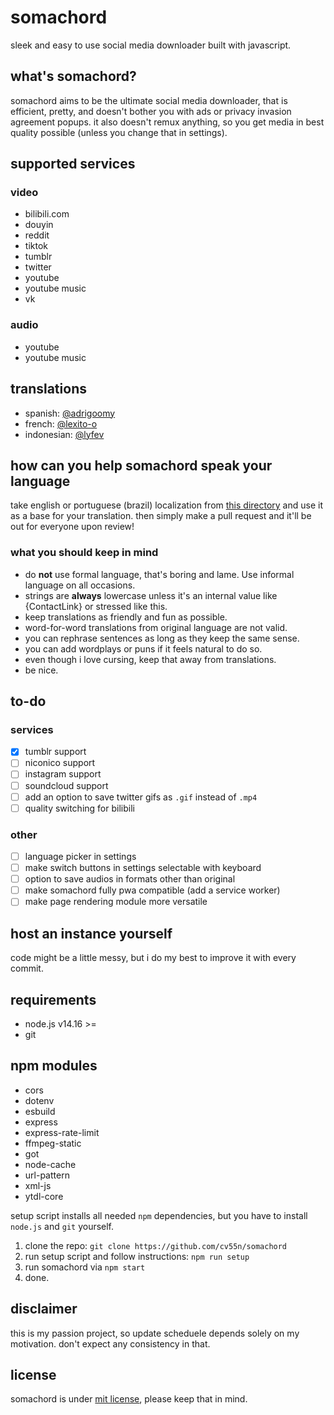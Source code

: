 # somachord

sleek and easy to use social media downloader built with javascript.

## what's somachord?

somachord aims to be the ultimate social media downloader, that is efficient, pretty, and doesn't bother you with ads or privacy invasion agreement popups. it also doesn't remux anything, so you get media in best quality possible (unless you change that in settings).

## supported services

### video

- bilibili.com
- douyin
- reddit
- tiktok
- tumblr
- twitter
- youtube
- youtube music
- vk

### audio

- youtube
- youtube music

## translations

- spanish: [@adrigoomy](https://github.com/adrigoomy)
- french: [@lexito-o](https://github.com/lexito-o)
- indonesian: [@lyfev](https://github.com/lyfev)

## how can you help somachord speak your language

take english or portuguese (brazil) localization from [this directory](https://github.com/cv55n/somachord/tree/current/src/localization/languages) and use it as a base for your translation. then simply make a pull request and it'll be out for everyone upon review!

### what you should keep in mind

- do **not** use formal language, that's boring and lame. Use informal language on all occasions.
- strings are **always** lowercase unless it's an internal value like {ContactLink} or stressed like this.
- keep translations as friendly and fun as possible.
- word-for-word translations from original language are not valid.
- you can rephrase sentences as long as they keep the same sense.
- you can add wordplays or puns if it feels natural to do so.
- even though i love cursing, keep that away from translations.
- be nice.

## to-do

### services

- [x] tumblr support
- [ ] niconico support
- [ ] instagram support
- [ ] soundcloud support
- [ ] add an option to save twitter gifs as `.gif` instead of `.mp4`
- [ ] quality switching for bilibili

### other

- [ ] language picker in settings
- [ ] make switch buttons in settings selectable with keyboard
- [ ] option to save audios in formats other than original
- [ ] make somachord fully pwa compatible (add a service worker)
- [ ] make page rendering module more versatile

## host an instance yourself

code might be a little messy, but i do my best to improve it with every commit.

## requirements

- node.js v14.16 >=
- git

## npm modules

- cors
- dotenv
- esbuild
- express
- express-rate-limit
- ffmpeg-static
- got
- node-cache
- url-pattern
- xml-js
- ytdl-core

setup script installs all needed `npm` dependencies, but you have to install `node.js` and `git` yourself.

1. clone the repo: `git clone https://github.com/cv55n/somachord`
2. run setup script and follow instructions: `npm run setup`
3. run somachord via `npm start`
4. done.

## disclaimer

this is my passion project, so update scheduele depends solely on my motivation. don't expect any consistency in that.

## license

somachord is under [mit license](https://github.com/cv55n/somachord/blob/main/LICENSE), please keep that in mind.
